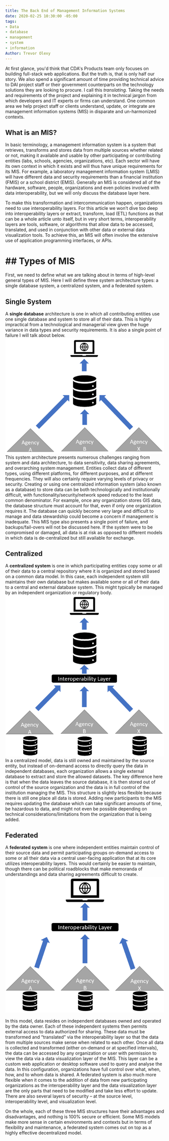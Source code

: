 ```yaml
---
title: The Back End of Management Information Systems
date: 2020-02-25 10:30:00 -05:00
tags:
- Data
- database
- management
- system
- information
Author: Trevor Olexy
---
```


At first glance, you'd think that CDA's Products team only focuses on building full-stack web applications. But the truth is, that is only half our story. We also spend a significant amount of time providing technical advice to DAI project staff or their government counterparts on the technology solutions they are looking to procure. I call this *translating.* Taking  the needs and requirements of the project and explaining it in technical jargon from which developers and IT experts or firms can understand. One common area we help project staff or clients understand, update, or integrate are management information systems (MIS) in  disparate and un-harmonized contexts.

<!--more-->

## What is an MIS?

In basic terminology, a management information system is a system that retrieves, transforms and stores data from multiple sources whether related or not, making it available and usable by other participating or contributing entities (labs, schools, agencies, organizations, etc). Each sector will have its own context in which it exists and will thus have unique requirements for its MIS. For example, a laboratory management information system (LMIS) will have different data and security requirements than a financial institution (FMIS) or a school district (EMIS). Generally an MIS is considered all of the hardware, software, people, organizations and even policies involved with data interoperability, but we will only discuss the database layer here.

To make this transformation and intercommunication happen, organizations need to use interoperability layers. For this article we won’t dive too deep into interoperability layers or extract, transform, load (ETL) functions as that can be a whole article unto itself, but in very short terms, interoperability layers are tools, software, or algorithms that allow data to be accessed, translated, and used in conjunction with other data or external data visualization tools.  To achieve this, an MIS will often involve the extensive use of application programming interfaces, or APIs.

# ## **Types of MIS**

First, we need to define what we are talking about in terms of high-level general types of MIS. Here I will define three system architecture types: a single database system, a centralized system, and a federated system.

## Single System

A **single database** architecture is one in which all contributing entities use one single database and system to store all of their data. This is highly impractical from a technological and managerial view given the huge variance in data types and security requirements. It is also a single point of failure I will talk about below.
![singlesystem.png](/uploads/singlesystem.png)
This system architecture presents numerous challenges ranging from system and data architecture, to data sensitivity, data sharing agreements, and overarching system management. Entities collect data of different types, using different platforms, for different purposes, and at different frequencies. They will also certainly require varying levels of privacy or security. Creating or using one centralized information system (also known as a database) to store data can be both technologically and institutionally difficult, with functionality/security/network speed reduced to the least common denominator. For example, once any organization stores GIS data, the database structure must account for that, even if only one organization requires it. The database can quickly become very large and difficult to manage and data stewardship could become a concern if management is inadequate. This MIS type also presents a single point of failure, and backups/fail-overs will not be discussed here. If the system were to be compromised or damaged, all data is at risk as opposed to different models in which data is de-centralized but still available for exchange.

## Centralized

A **centralized system** is one in which participating entities copy some or all of their data to a central repository where it is organized and stored based on a common data model. In this case, each independent system still maintains their own database but makes available some or all of their data to a central and external database system. This might typically be managed by an independent organization or regulatory body. ![centralized.png](/uploads/centralized.png)
In a centralized model, data is still owned and maintained by the source entity, but instead of on-demand access to directly query the data in independent databases, each organization allows a single external database to extract and store the allowed datasets. The key difference here is that when the data leaves the source database, it is then stored out of control of the source organization and the data is in full control of the institution managing the MIS. This structure is slightly less flexible because there is still one place all data is stored. Adding new participants to the MIS requires updating the database which can take significant amounts of time, be hazardous to data, and might not even be possible depending on technical considerations/limitations from the organization that is being added.

## Federated

A **federated system** is one where independent entities maintain control of their source data and permit participating groups on-demand access to some or all their data via a central user-facing application that at its core utilizes interoperability layers. This would certainly be easier to maintain, though there can be political roadblocks that make memoranda of understandings and data sharing agreements difficult to create.![federated.png](/uploads/federated.png)

In this model, data resides on independent databases owned and operated by the data owner. Each of these independent systems then permits external access to data authorized for sharing. These data must be transformed and “translated” via the interoperability layer so that the data from multiple sources make sense when related to each other.  Once all data is collected and transformed (either on-demand or at specified intervals), the data can be accessed by any organization or user with permission to view the data via a data visualization layer of the MIS. This layer can be a custom web application or desktop software used to query and analyse the data.  In this configuration, organizations have full control over what, when, how, and to whom data is shared. A federated system is also much more flexible when it comes to the addition of data from new participating organizations as the interoperability layer and the data visualization layer are the only parts that need to be modified and take less effort to update. There are also several layers of security – at the source level, interoperability level, and visualization level.

On the whole, each of these three MIS structures have their advantages and disadvantages, and nothing is 100% secure or efficient. Some MIS models make more sense in certain environments and contexts but in terms of flexibility and maintenance, a federated system comes out on top as a highly effective decentralized model.